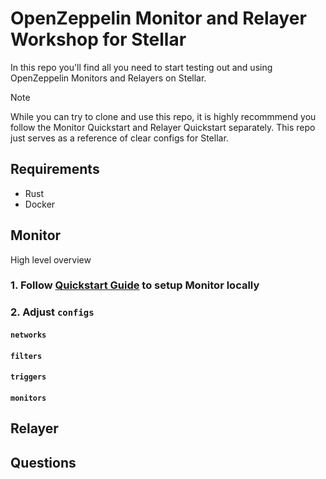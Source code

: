 # OpenZeppelin Monitor and Relayer Workshop for Stellar

In this repo you'll find all you need to start testing out and using OpenZeppelin Monitors and Relayers on Stellar.

> [!NOTE]
> While you can try to clone and use this repo, it is highly recommmend you follow the Monitor Quickstart and Relayer Quickstart separately. This repo just serves as a reference of clear configs for Stellar.

## Requirements

- Rust
- Docker

## Monitor

High level overview

### 1. Follow [Quickstart Guide]() to setup Monitor locally

### 2. Adjust `configs`

#### `networks`
#### `filters`
#### `triggers`
#### `monitors`

## Relayer

## Questions
